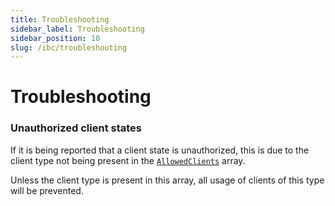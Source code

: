 ```yaml
---
title: Troubleshooting
sidebar_label: Troubleshooting
sidebar_position: 10
slug: /ibc/troubleshooting
---
```

# Troubleshooting

### Unauthorized client states

If it is being reported that a client state is unauthorized, this is due to the client type not being present
in the [`AllowedClients`](https://github.com/cosmos/ibc-go/blob/v6.0.0/modules/core/02-client/types/client.pb.go#L345) array.

Unless the client type is present in this array, all usage of clients of this type will be prevented.
